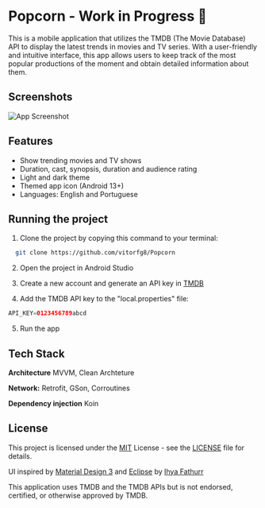 # Popcorn - Work in Progress 🚧

This is a mobile application that utilizes the TMDB (The Movie Database) API to display the latest trends in movies and TV series. With a user-friendly and intuitive interface, this app allows users to keep track of the most popular productions of the moment and obtain detailed information about them.


## Screenshots

![App Screenshot](https://via.placeholder.com/468x300?text=App+Screenshot+Here)


## Features

- Show trending movies and TV shows
- Duration, cast, synopsis, duration and audience rating
- Light and dark theme
- Themed app icon (Android 13+)
- Languages: English and Portuguese


## Running the project

1. Clone the project by copying this command to your terminal:

```bash
  git clone https://github.com/vitorfg8/Popcorn
```

2. Open the project in Android Studio

3. Create a new account and generate an API key in [TMDB](https://developers.themoviedb.org/3/getting-started/introduction)

4. Add the TMDB API key to the "local.properties" file:

```groovy
API_KEY=0123456789abcd
```

5. Run the app


## Tech Stack

**Architecture** MVVM, Clean Archteture

**Network:** Retrofit, GSon, Corroutines

**Dependency injection** Koin



## License

This project is licensed under the [MIT](https://choosealicense.com/licenses/mit/) License - see the [LICENSE](LICENSE) file for details.

UI inspired by [Material Design 3](https://m3.material.io/) and [Eclipse](https://dribbble.com/shots/21234862-Eclipse-Movie-Stream-Mobile-App) by [Ihya Fathurr](https://dribbble.com/ihyaet)

This application uses TMDB and the TMDB APIs but is not endorsed, certified, or otherwise approved by TMDB.
